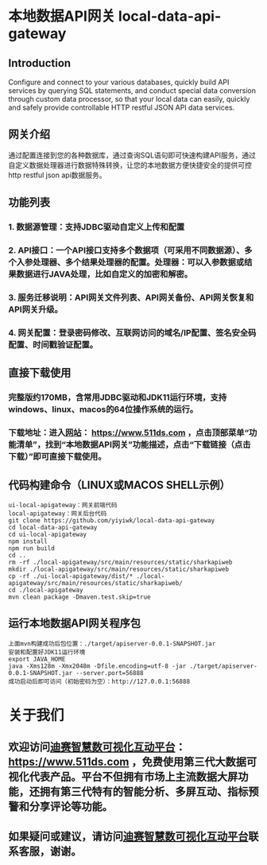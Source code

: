 # 本地数据API网关 local-data-api-gateway
## Introduction
Configure and connect to your various databases, quickly build API services by querying SQL statements, and conduct special data conversion through custom data processor, so that your local data can easily, quickly and safely provide controllable HTTP restful JSON API data services.
## 网关介绍
通过配置连接到您的各种数据库，通过查询SQL语句即可快速构建API服务，通过自定义数据处理器进行数据特殊转换，让您的本地数据方便快捷安全的提供可控http restful json api数据服务。
## 功能列表
### 1. 数据源管理：支持JDBC驱动自定义上传和配置
### 2. API接口：一个API接口支持多个数据项（可采用不同数据源）、多个入参处理器、多个结果处理器的配置。处理器：可以入参数据或结果数据进行JAVA处理，比如自定义的加密和解密。
### 3. 服务迁移说明：API网关文件列表、API网关备份、API网关恢复和API网关升级。
### 4. 网关配置：登录密码修改、互联网访问的域名/IP配置、签名安全码配置、时间戳验证配置。
## 直接下载使用
### 完整版约170MB，含常用JDBC驱动和JDK11运行环境，支持windows、linux、macos的64位操作系统的运行。
### 下载地址：进入[网站](https://www.511ds.com)： https://www.511ds.com ，点击顶部菜单“功能清单”，找到“本地数据API网关”功能描述，点击“下载链接（点击下载）”即可直接下载使用。
## 代码构建命令（LINUX或MACOS SHELL示例）
```
ui-local-apigateway：网关前端代码
local-apigateway：网关后台代码
git clone https://github.com/yiyiwk/local-data-api-gateway
cd local-data-api-gateway
cd ui-local-apigateway
npm install
npm run build
cd ..
rm -rf ./local-apigateway/src/main/resources/static/sharkapiweb
mkdir ./local-apigateway/src/main/resources/static/sharkapiweb
cp -rf ./ui-local-apigateway/dist/* ./local-apigateway/src/main/resources/static/sharkapiweb/
cd ./local-apigateway
mvn clean package -Dmaven.test.skip=true
```
## 运行本地数据API网关程序包
```
上面mvn构建成功后包位置：./target/apiserver-0.0.1-SNAPSHOT.jar
安装和配置好JDK11运行环境
export JAVA_HOME
java -Xms128m -Xmx2048m -Dfile.encoding=utf-8 -jar ./target/apiserver-0.0.1-SNAPSHOT.jar --server.port=56888
成功启动后即可访问（初始密码为空）：http://127.0.0.1:56888
```
# 关于我们
## 欢迎访问[迪赛智慧数可视化互动平台](https://www.511ds.com)：https://www.511ds.com ，免费使用第三代大数据可视化代表产品。平台不但拥有市场上主流数据大屏功能，还拥有第三代特有的智能分析、多屏互动、指标预警和分享评论等功能。
## 如果疑问或建议，请访问[迪赛智慧数可视化互动平台](https://www.511ds.com)联系客服，谢谢。